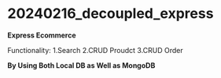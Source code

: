 # 20240216_decoupled_express

**Express Ecommerce**

Functionality:
1.Search
2.CRUD Proudct
3.CRUD Order

**By Using Both Local DB as Well as MongoDB**


